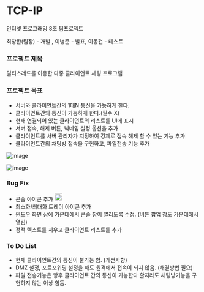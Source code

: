 # TCP-IP

인터넷 프로그래밍 8조 팀프로젝트 <br>

최창환(팀장) - 개발 , 이병준 - 발표, 이동건 - 테스트

<h3>프로젝트 제목</h3>

멀티스레드를 이용한 다중 클라이언트 채팅 프로그램

<h3>프로젝트 목표</h3> 

- 서버와 클라이언트간의 1대N 통신을 가능하게 한다.
- 클라이언트간의 통신이 가능하게 한다.(필수 X)
- 현재 연결되어 있는 클라이언트의 리스트를 UI에 표시
- 서버 접속, 해제 버튼, 닉네임 설정 옵션을 추가
- 클라이언트를 서버 관리자가 지정하여 강제로 접속 해제 할 수 있는 기능 추가
- 클라이언트간의 채팅방 접속을 구현하고, 파일전송 기능 추가

![image](https://user-images.githubusercontent.com/57865037/142768503-d1521166-d81a-4e27-a61d-b7cb49185b98.png)

![image](https://user-images.githubusercontent.com/57865037/142768573-d9a5cdf6-44d7-4ae8-a1bb-4173cde11872.png)

<h3>Bug Fix</h3> 

- 콘솔 아이콘 추가 <img src="https://user-images.githubusercontent.com/57865037/142768687-77db8cf3-7465-43f4-bdd8-90a11fccea09.png" width=20 height=20>
- 최소화/최대화 트레이 아이콘 추가
- 윈도우 화면 상에 가운데에서 콘솔 창이 열리도록 수정. (버튼 팝업 창도 가운데에서 열림)
- 정적 텍스트를 지우고 클라이언트 리스트를 추가

<h3>To Do List</h3>

- 현재 클라이언트간의 통신이 불가능 함. (개선사항)
- DMZ 설정, 포트포워딩 설정을 해도 원격에서 접속이 되지 않음. (해결방법 필요)
- 파일 전송기능은 향후 클라이언트 간의 통신이 가능한다 할지라도 채팅방기능을 구현하지 않는 이상 힘듬.
